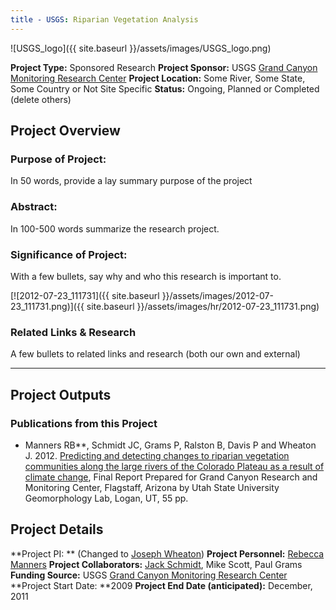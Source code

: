 ```yaml
---
title - USGS: Riparian Vegetation Analysis
---
```


![USGS_logo]({{ site.baseurl }}/assets/images/USGS_logo.png)

**Project Type:** Sponsored Research
**Project Sponsor:** USGS [Grand Canyon Monitoring Research Center](http://www.gcmrc.gov/)
**Project Location:** Some River, Some State, Some Country or Not Site Specific
**Status:**   Ongoing, Planned or Completed (delete others)

## Project Overview

### Purpose of Project:

In 50 words, provide a lay summary purpose of the project

### Abstract:

In 100-500 words summarize the research project.

### Significance of Project:

With a few bullets, say why and who this research is important to.

[![2012-07-23_111731]({{ site.baseurl }}/assets/images/2012-07-23_111731.png)]({{ site.baseurl }}/assets/images/hr/2012-07-23_111731.png)

### Related Links & Research

A few bullets to related links and research (both our own and external)

------

## Project Outputs

### Publications from this Project

- Manners RB**, Schmidt JC, Grams P, Ralston B, Davis P and Wheaton J. 2012. [Predicting and detecting changes to riparian vegetation communities along the large rivers of the Colorado Plateau as a result of climate change](http://etal.usu.edu/Reports/TamariskMapping%20Report.pdf), Final Report Prepared for Grand Canyon Research and Monitoring Center, Flagstaff, Arizona by Utah State University Geomorphology Lab, Logan, UT, 55 pp.

## Project Details

**Project PI: ** (Changed to  [Joseph Wheaton](http://joewheaton.org/))
**Project Personnel:** [Rebecca Manners](http://www.cnr.usu.edu/htm/graddirectory/memberID=2040)
**Project Collaborators:** [Jack Schmidt](http://www.cnr.usu.edu/wats/htm/directory-plugin/memberID=827), Mike Scott, Paul Grams 
**Funding Source:** USGS [Grand Canyon Monitoring Research Center](http://www.gcmrc.gov/)
**Project Start Date:  **2009
**Project End Date (anticipated):** December, 2011